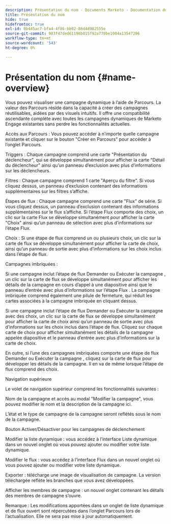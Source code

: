 ```yaml
---
description: Présentation du nom - Documents Marketo - Documentation du produit
title: Présentation du nom
hide: true
hidefromtoc: true
exl-id: 0b445ac7-bfa4-4f86-bb92-86d4d982555e
source-git-commit: 983f47ded61198b015f92a770be1004a13547296
workflow-type: tm+mt
source-wordcount: '543'
ht-degree: 0%

---
```


# Présentation du nom {#name-overview}

Vous pouvez visualiser une campagne dynamique à l’aide de Parcours. La valeur des Parcours réside dans la capacité à créer des campagnes réutilisables, aidées par des visuels intuitifs. Il offre une compatibilité ascendante complète avec toutes les campagnes dynamiques de Marketo Engage existantes sans perdre les fonctionnalités actuelles.

Accès aux Parcours : Vous pouvez accéder à n’importe quelle campagne existante et cliquer sur le bouton &quot;Créer en Parcours&quot; pour accéder à l’onglet Parcours.

Triggers : Chaque campagne comprend une carte &quot;Présentation du déclencheur&quot;, qui se développe simultanément pour afficher la carte &quot;Détail du déclencheur&quot; ainsi qu’un panneau d’exclusion avec plus d’informations sur les déclencheurs.

Filtres : Chaque campagne comprend 1 carte &quot;Aperçu du filtre&quot;. Si vous cliquez dessus, un panneau d’exclusion contenant des informations supplémentaires sur les filtres s’affiche.

Étapes de flux : Chaque campagne comprend une carte &quot;Flux&quot; de série. Si vous cliquez dessus, un panneau d’exclusion contenant des informations supplémentaires sur le flux s’affiche. Si l’étape Flux comporte des choix, un clic sur la carte Flux se développe simultanément pour afficher la carte &quot;Choix&quot; ainsi qu’un panneau de sélection avec plus d’informations sur l’étape Flux.

Choix : Si une étape de flux comprend un ou plusieurs choix, un clic sur la carte de flux se développe simultanément pour afficher la carte de choix, ainsi qu’un panneau de sortie avec plus d’informations sur les choix inclus dans l’étape de flux.

Campagnes imbriquées :

Si une campagne inclut l’étape de flux Demander ou Exécuter la campagne , un clic sur la carte de flux se développe simultanément pour afficher les détails de la campagne en cours d’appel à une diapositive ainsi que le panneau d’entrée avec plus d’informations sur l’étape Flux . La campagne imbriquée comprend également une pilule de fermeture, qui réduit les cartes associées à la campagne imbriquée en cliquant dessus.

Si une campagne inclut l’étape de flux Demander ou Exécuter la campagne avec des choix, un clic sur la carte de flux se développe simultanément pour afficher la carte de choix ainsi qu’un panneau de sortie avec plus d’informations sur les choix inclus dans l’étape de flux. Cliquez sur chaque carte de choix pour afficher simultanément les détails de la campagne appelée diapositive et le panneau d’entrée avec plus d’informations sur la carte de choix.

En outre, si l’une des campagnes imbriquées comporte une étape de flux Demander ou Exécuter la campagne , cliquez sur la carte de flux pour développer les détails de la campagne. Il en va de même lorsque l’étape de flux comprend des choix.

Navigation supérieure

Le volet de navigation supérieur comprend les fonctionnalités suivantes :

Nom de la campagne et accès au modal &quot;Modifier la campagne&quot;, vous pouvez modifier le nom et la description de la campagne ici.

L’état et le type de campagne de la campagne seront reflétés sous le nom de la campagne.

Bouton Activer/Désactiver pour les campagnes de déclenchement

Modifier la liste dynamique : vous accédez à l’interface Liste dynamique dans un nouvel onglet où vous pouvez ajouter ou modifier votre liste dynamique.

Modifier le flux : vous accédez à l’interface Flux dans un nouvel onglet où vous pouvez ajouter ou modifier votre liste dynamique.

Exporter : télécharge une image de visualisation de campagne. La version téléchargée reflète les branches que vous avez développées.

Afficher les membres de campagne : un nouvel onglet contenant les détails des membres de campagne s’ouvre.

Remarque : Les modifications apportées dans un onglet de liste dynamique et de flux ouvert sont répercutées dans l’onglet Parcours lors de l’actualisation. Elle ne sera pas mise à jour automatiquement.
